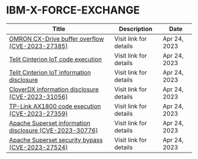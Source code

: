 

# IBM-X-FORCE-EXCHANGE

 |Title|Description|Date|
 |---|---|---|
 |[OMRON CX-Drive buffer overflow (CVE-2023-27385)](https://exchange.xforce.ibmcloud.com/activity/list?filter=Vulnerabilities)|Visit link for details|Apr 24, 2023|
 |[Telit Cinterion IoT code execution](https://exchange.xforce.ibmcloud.com/activity/list?filter=Vulnerabilities)|Visit link for details|Apr 24, 2023|
 |[Telit Cinterion IoT information disclosure](https://exchange.xforce.ibmcloud.com/activity/list?filter=Vulnerabilities)|Visit link for details|Apr 24, 2023|
 |[CloverDX information disclosure (CVE-2023-31056)](https://exchange.xforce.ibmcloud.com/activity/list?filter=Vulnerabilities)|Visit link for details|Apr 24, 2023|
 |[TP-Link AX1800 code execution (CVE-2023-27359)](https://exchange.xforce.ibmcloud.com/activity/list?filter=Vulnerabilities)|Visit link for details|Apr 24, 2023|
 |[Apache Superset information disclosure (CVE-2023-30776)](https://exchange.xforce.ibmcloud.com/activity/list?filter=Vulnerabilities)|Visit link for details|Apr 24, 2023|
 |[Apache Superset security bypass (CVE-2023-27524)](https://exchange.xforce.ibmcloud.com/activity/list?filter=Vulnerabilities)|Visit link for details|Apr 24, 2023|
 